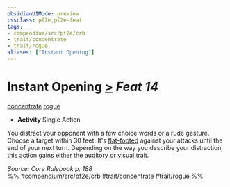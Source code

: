 ```yaml
---
obsidianUIMode: preview
cssclass: pf2e,pf2e-feat
tags:
- compendium/src/pf2e/crb
- trait/concentrate
- trait/rogue
aliases: ["Instant Opening"]
---
```

# Instant Opening  [>](../../Rules/core-rulebook/chapter-9-playing-the-game.md#Actions "Single Action") *Feat 14*  
[concentrate](../../Rules/traits/concentrate.md)  [rogue](../../Rules/traits/rogue.md)  

- **Activity** Single Action

You distract your opponent with a few choice words or a rude gesture. Choose a target within 30 feet. It's [flat-footed](../../Rules/conditions.md#Flat-footed) against your attacks until the end of your next turn. Depending on the way you describe your distraction, this action gains either the [auditory](../../Rules/traits/auditory.md) or [visual](../../Rules/traits/visual.md) trait.

*Source: Core Rulebook p. 188*  
%% #compendium/src/pf2e/crb #trait/concentrate #trait/rogue %%